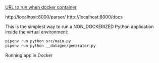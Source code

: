 [URL to run when docker container](http://localhost:8000/indexes/)

http://localhost:8000/parser/
http://localhost:8000/docs



This is the simplest way to run a NON_DOCKERIZED Python application inside the virtual environment:
```sh
pipenv run python src/main.py
pipenv run python __datagen/generator.py
```

Running app in Docker
